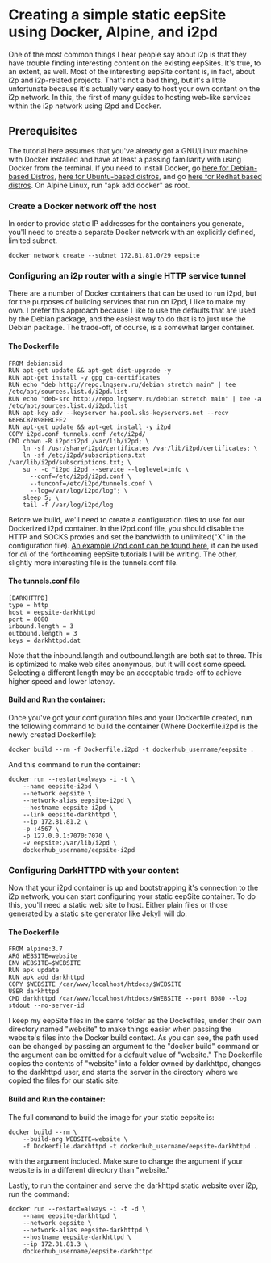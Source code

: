 Creating a simple static eepSite using Docker, Alpine, and i2pd
===============================================================

One of the most common things I hear people say about i2p is that they have
trouble finding interesting content on the existing eepSites. It's true, to an
extent, as well. Most of the interesting eepSite content is, in fact, about i2p
and i2p-related projects. That's not a bad thing, but it's a little unfortunate
because it's actually very easy to host your own content on the i2p network. In
this, the first of many guides to hosting web-like services within the i2p
network using i2pd and Docker.

Prerequisites
-------------

The tutorial here assumes that you've already got a GNU/Linux machine with
Docker installed and have at least a passing familiarity with using Docker from
the terminal. If you need to install Docker, go [here for Debian-based Distros](https://docs.docker.com/install/linux/docker-ce/debian/),
[here for Ubuntu-based distros](https://docs.docker.com/install/linux/docker-ce/ubuntu/),
and go [here for Redhat based distros](https://docs.docker.com/install/linux/docker-ce/fedora/).
On Alpine Linux, run "apk add docker" as root.

### Create a Docker network off the host

In order to provide static IP addresses for the containers you generate, you'll
need to create a separate Docker network with an explicitly defined, limited
subnet.

```
docker network create --subnet 172.81.81.0/29 eepsite
```

### Configuring an i2p router with a single HTTP service tunnel

There are a number of Docker containers that can be used to run i2pd, but for
the purposes of building services that run on i2pd, I like to make my own. I
prefer this approach because I like to use the defaults that are used by the
Debian package, and the easiest way to do that is to just use the Debian
package. The trade-off, of course, is a somewhat larger container.

#### The Dockerfile

```
FROM debian:sid
RUN apt-get update && apt-get dist-upgrade -y
RUN apt-get install -y gpg ca-certificates
RUN echo "deb http://repo.lngserv.ru/debian stretch main" | tee /etc/apt/sources.list.d/i2pd.list
RUN echo "deb-src http://repo.lngserv.ru/debian stretch main" | tee -a /etc/apt/sources.list.d/i2pd.list
RUN apt-key adv --keyserver ha.pool.sks-keyservers.net --recv 66F6C87B98EBCFE2
RUN apt-get update && apt-get install -y i2pd
COPY i2pd.conf tunnels.conf /etc/i2pd/
CMD chown -R i2pd:i2pd /var/lib/i2pd; \
    ln -sf /usr/share/i2pd/certificates /var/lib/i2pd/certificates; \
    ln -sf /etc/i2pd/subscriptions.txt /var/lib/i2pd/subscriptions.txt; \
    su - -c "i2pd i2pd --service --loglevel=info \
      --conf=/etc/i2pd/i2pd.conf \
      --tunconf=/etc/i2pd/tunnels.conf \
      --log=/var/log/i2pd/log"; \
    sleep 5; \
    tail -f /var/log/i2pd/log
```

Before we build, we'll need to create a configuration files to use for our
Dockerized i2pd container. In the i2pd.conf file, you should disable the HTTP
and SOCKS proxies and set the bandwidth to unlimited("X" in the configuration
file). [An example i2pd.conf can be found here](i2pd.conf), it can be used for
*all* of the forthcoming eepSite tutorials I will be writing. The other,
slightly more interesting file is the tunnels.conf file.

#### The tunnels.conf file

```
[DARKHTTPD]
type = http
host = eepsite-darkhttpd
port = 8080
inbound.length = 3
outbound.length = 3
keys = darkhttpd.dat
```

Note that the inbound.length and outbound.length are both set to three. This is
optimized to make web sites anonymous, but it will cost some speed. Selecting
a different length may be an acceptable trade-off to achieve higher speed and
lower latency.

#### Build and Run the container:

Once you've got your configuration files and your Dockerfile created, run the
following command to build the container (Where Dockerfile.i2pd is the newly
created Dockerfile):

```
docker build --rm -f Dockerfile.i2pd -t dockerhub_username/eepsite .
```

And this command to run the container:

```
docker run --restart=always -i -t \
    --name eepsite-i2pd \
    --network eepsite \
    --network-alias eepsite-i2pd \
    --hostname eepsite-i2pd \
    --link eepsite-darkhttpd \
    --ip 172.81.81.2 \
    -p :4567 \
    -p 127.0.0.1:7070:7070 \
    -v eepsite:/var/lib/i2pd \
    dockerhub_username/eepsite-i2pd
```

### Configuring DarkHTTPD with your content

Now that your i2pd container is up and bootstrapping it's connection to the i2p
network, you can start configuring your static eepSite container. To do this,
you'll need a static web site to host. Either plain files or those generated by
a static site generator like Jekyll will do.

#### The Dockerfile

```
FROM alpine:3.7
ARG WEBSITE=website
ENV WEBSITE=$WEBSITE
RUN apk update
RUN apk add darkhttpd
COPY $WEBSITE /car/www/localhost/htdocs/$WEBSITE
USER darkhttpd
CMD darkhttpd /car/www/localhost/htdocs/$WEBSITE --port 8080 --log stdout --no-server-id
```

I keep my eepSite files in the same folder as the Dockefiles, under their own
directory named "website" to make things easier when passing the website's files
into the Docker build context. As you can see, the path used can be changed by
passing an argument to the "docker build" command or the argument can be omitted
for a default value of "website." The Dockerfile copies the contents of
"website" into a folder owned by darkhttpd, changes to the darkhttpd user, and
starts the server in the directory where we copied the files for our static
site.

#### Build and Run the container:

The full command to build the image for your static eepsite is:

```
docker build --rm \
    --build-arg WEBSITE=website \
    -f Dockerfile.darkhttpd -t dockerhub_username/eepsite-darkhttpd .
```

with the argument included. Make sure to change the argument if your website
is in a different directory than "website."

Lastly, to run the container and serve the darkhttpd static website over i2p,
run the command:

```
docker run --restart=always -i -t -d \
    --name eepsite-darkhttpd \
    --network eepsite \
    --network-alias eepsite-darkhttpd \
    --hostname eepsite-darkhttpd \
    --ip 172.81.81.3 \
    dockerhub_username/eepsite-darkhttpd
```
